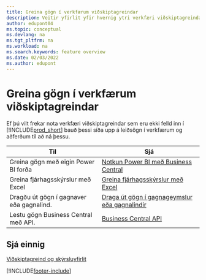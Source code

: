 ```yaml
---
title: Greina gögn í verkfærum viðskiptagreindar
description: Veitir yfirlit yfir hvernig ytri verkfæri viðskiptagreindar geta átt samskipti við gögn Business Central.
author: edupont04
ms.topic: conceptual
ms.devlang: na
ms.tgt_pltfrm: na
ms.workload: na
ms.search.keywords: feature overview
ms.date: 02/03/2022
ms.author: edupont
---
```

# Greina gögn í verkfærum viðskiptagreindar

Ef þú vilt frekar nota verkfæri viðskiptagreindar sem eru ekki felld inn í [!INCLUDE[prod_short](includes/prod_short.md)] bauð þessi síða upp á leiðsögn í verkfærum og aðferðum til að ná þessu.

| Til | Sjá |
| --- | --- |
|Greina gögn með eigin Power BI forða| [Notkun Power BI með Business Central](admin-powerbi.md) |
|Greina fjárhagsskýrslur með Excel| [Greina fjárhagsskýrslur með Excel](finance-analyze-excel.md) |
|Dragðu út gögn í gagnaver eða gagnalind. |[Draga út gögn í gagnageymslur eða gagnalindir](/dynamics365/business-central/dev-itpro/performance/performance-developer#efficient-extracts-to-data-lakes-or-data-warehouses)|
|Lestu gögn Business Central með API.| [Business Central API](/dynamics365/business-central/dev-itpro/api-reference/v2.0/)|

## Sjá einnig

[Viðskiptagreind og skýrsluyfirlit](reports-use-reports.md)


[!INCLUDE[footer-include](includes/footer-banner.md)]